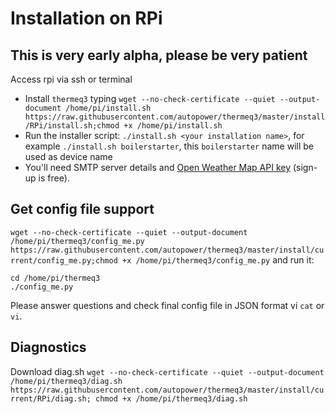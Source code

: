# Installation on RPi
## This is very early alpha, please be very patient
Access rpi via ssh or terminal
* Install `thermeq3` typing `wget --no-check-certificate --quiet --output-document /home/pi/install.sh https://raw.githubusercontent.com/autopower/thermeq3/master/install/RPi/install.sh;chmod +x /home/pi/install.sh`  
* Run the installer script: `./install.sh <your installation name>`, for example `./install.sh boilerstarter`, this `boilerstarter` name will be used as device name 
* You'll need SMTP server details and [Open Weather Map API key](http://openweathermap.org/appid) (sign-up is free).

## Get config file support
`wget --no-check-certificate --quiet --output-document /home/pi/thermeq3/config_me.py https://raw.githubusercontent.com/autopower/thermeq3/master/install/current/config_me.py;chmod +x /home/pi/thermeq3/config_me.py`
and run it:
```
cd /home/pi/thermeq3
./config_me.py
```
Please answer questions and check final config file in JSON format vi `cat` or `vi`.

## Diagnostics
Download diag.sh `wget --no-check-certificate --quiet --output-document /home/pi/thermeq3/diag.sh https://raw.githubusercontent.com/autopower/thermeq3/master/install/current/RPi/diag.sh; chmod +x /home/pi/thermeq3/diag.sh`

